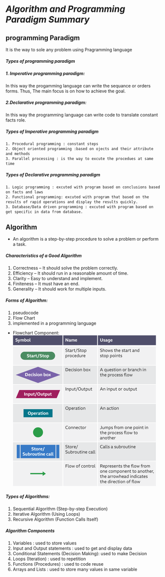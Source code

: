 # *Algorithm and Programming Paradigm Summary*

## programming Paradigm

It is the way to sole any problem using Pragramming language

##### Types of programming paradigm

##### 1. Imperative programming paradigm:
In this way the progamming language can write the sequance or orders forms. Thus, The main focus is on how to achieve the goal.

##### 2.Declarative programming paradigm: 
In this way the programming language can write code to translate constant facts role.

##### Types of Imperative programming paradigm
    1. Procedural programming : constant steps
    2. Object oriented programming :based on ojects and their attribute and methods 
    3. Parallel processing : is the way to excute the procedues at same time

##### Types of Declarative programming paradigm
    1. Logic programming : excuted with program based on conclusions based on facts and laws
    2. Functional programming: excuted with program that based on the results of rapid operations and display the results quickly.
    3. Database/Data driven programming : excuted with program based on get specific in data from database.

## Algorithm
* An algorithm is a step-by-step procedure to solve a problem or perform a task.
##### Characteristics of a Good Algorithm 
1. Correctness – It should solve the problem correctly. 
2. Efficiency – It should run in a reasonable amount of time. 
3. Clarity – Easy to understand and implement. 
4. Finiteness – It must have an end. 
5. Generality – It should work for multiple inputs.

##### Forms of Algorithm:
1. pseudocode
2. Flow Chart 
3. implemented in a programming language

* Flowchart Component:
![alt text](flowchart0.png)

##### Types of Algorithms:
1. Sequential Algorithm (Step-by-step Execution) 
2. Iterative Algorithm (Using Loops)
3. Recursive Algorithm (Function Calls Itself)

##### Algorithm  Components
1. Variables : used to store values
2. Input and Output statements : used to get and display data  
3. Conditional Statements (Decision Making): used to make Decision
4. Loops (Iteration) : used to repetition
5. Functions (Procedures) : used to code reuse
6. Arrays and Lists : used to store many values in same variable 





